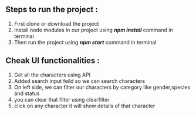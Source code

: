 ## Steps to run the project :

1) First clone or download the project
2) Install node modules in our project using ***npm install*** command in terminal
3) Then run the project using ***npm start*** command in terminal

## Cheak UI functionalities :
1) Get all the characters using API
2) Added search input feild so we can search characters
3) On left side, we can filter our characters by category like gender,species and status
4) you can clear that filter using clearfilter 
5) click on any character it will show details of that character

